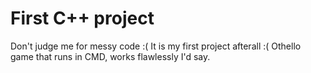 # First C++ project

Don't judge me for messy code :( It is my first project afterall :( 
Othello game that runs in CMD, works flawlessly I'd say.
